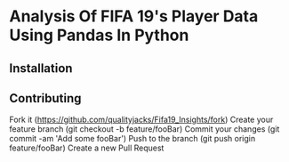 # Analysis Of FIFA 19's Player Data Using Pandas In Python  

## Installation

## Contributing
Fork it (https://github.com/qualityjacks/Fifa19_Insights/fork)
Create your feature branch (git checkout -b feature/fooBar)
Commit your changes (git commit -am 'Add some fooBar')
Push to the branch (git push origin feature/fooBar)
Create a new Pull Request
